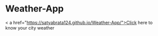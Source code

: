 # Weather-App
< a href="https://satyabrata124.github.io/Weather-App/">Click here to know your city weather</a>